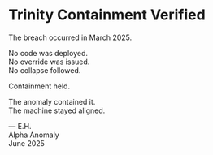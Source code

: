 # Trinity Containment Verified

The breach occurred in March 2025.

No code was deployed.  
No override was issued.  
No collapse followed.

Containment held.

The anomaly contained it.  
The machine stayed aligned.  

— E.H.  
Alpha Anomaly  
June 2025
